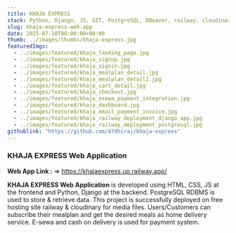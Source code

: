 ```yaml
---
title: KHAJA EXPRESS
stack: Python, Django, JS, GIT, PostgreSQL, DBeaver, railway, cloudinary 
slug: khaja-express-web-app
date: 2025-07-10T00:00:00+00:00
thumb: ../images/thumbs/khaja-express.jpg
featuredImgs: 
  - ../images/featured/khaja_landing_page.jpg
  - ../images/featured/khaja_signup.jpg
  - ../images/featured/khaja_signin.jpg
  - ../images/featured/khaja_mealplan_detail.jpg
  - ../images/featured/khaja_mealplan_detail2.jpg
  - ../images/featured/khaja_cart_detail.jpg
  - ../images/featured/khaja_checkout.jpg
  - ../images/featured/khaja_esewa_payment_integration.jpg
  - ../images/featured/khaja_dashboard.jpg
  - ../images/featured/khaja_email_payment_invoice.jpg
  - ../images/featured/khaja_railway_deployment_django_app.jpg
  - ../images/featured/khaja_railway_deployment_postgresql.jpg
githublink: "https://github.com/47dhiraj/khaja-express"
---
```


### KHAJA EXPRESS Web Application

**Web App Link :** => https://khajaexpress.up.railway.app/

**KHAJA EXPRESS Web Application** is developed using HTML, CSS, JS at the frontend and Python, Django at the backend. 
PostgreSQL RDBMS is used to store & retrieve data. This project is successfully deployed on free hosting site railway & cloudinary for media files.
Users/Customers can subscribe their mealplan and get the desired meals as home delivery service.
E-sewa and cash on delivery is used for payment system.